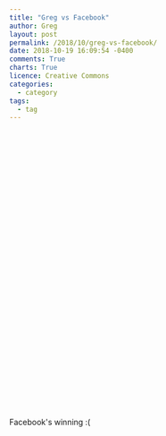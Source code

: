 ```yaml
---
title: "Greg vs Facebook"
author: Greg
layout: post
permalink: /2018/10/greg-vs-facebook/
date: 2018-10-19 16:09:54 -0400
comments: True
charts: True
licence: Creative Commons
categories:
  - category
tags:
  - tag
---
```


<script type="text/javascript">
  google.charts.load('current', {'packages':['corechart']});
  google.charts.setOnLoadCallback(drawChart);

  function drawChart() {
    var data = google.visualization.arrayToDataTable([
      ['Year', 'Sessions', 'Middle of night sessions'],
      ['2008',  376,        34],
      ['2009',  517,        36],
      ['2010',  424,        17],
      ['2011',  379,        21],
      ['2012',  1043,       50],
      ['2013',  1631,       127],
      ['2014',  1587,       110],
      ['2015',  1790,       189],
      ['2016',  1795,       205],
      ['2017',  1931,       316]
    ]);

    var options = {
      title: "Greg's Facebook Usage",
      curveType: 'function',
      legend: { position: 'bottom' }
    };

    var chart = new google.visualization.LineChart(document.getElementById('curve_chart'));

    chart.draw(data, options);
  }


</script>

<div id="curve_chart" style="width: 100%; height: 500px"></div>

Facebook's winning :(
